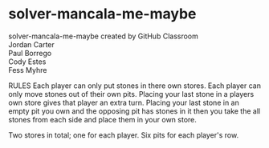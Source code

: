 # solver-mancala-me-maybe
solver-mancala-me-maybe created by GitHub Classroom  
Jordan Carter  
Paul Borrego  
Cody Estes  
Fess Myhre  

RULES
Each player can only put stones in there own stores.
Each player can only move stones out of their own pits.
Placing your last stone in a players own store gives that player an extra turn.
Placing your last stone in an empty pit you own and the opposing pit has stones in it then you take the all stones from each side and place them in your own store.

Two stores in total; one for each player.
Six pits for each player's row.